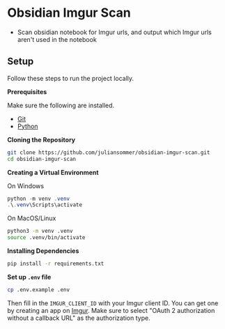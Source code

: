# Obsidian Imgur Scan

- Scan obsidian notebook for Imgur urls, and output which Imgur urls aren't used in the notebook

## Setup

Follow these steps to run the project locally.

**Prerequisites**

Make sure the following are installed.

- [Git](https://git-scm.com)
- [Python](https://www.python.org)

**Cloning the Repository**

```bash
git clone https://github.com/juliansommer/obsidian-imgur-scan.git
cd obsidian-imgur-scan
```

**Creating a Virtual Environment**

On Windows
```powershell
python -m venv .venv
.\.venv\Scripts\activate
```

On MacOS/Linux
```bash
python3 -m venv .venv
source .venv/bin/activate
```

**Installing Dependencies**

```bash
pip install -r requirements.txt
```

**Set up `.env` file**

```bash
cp .env.example .env
```

Then fill in the `IMGUR_CLIENT_ID` with your Imgur client ID. You can get one by creating an app on [Imgur](https://api.imgur.com/oauth2/addclient). Make sure to select "OAuth 2 authorization without a callback URL" as the authorization type.
